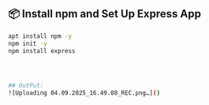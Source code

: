 ## 📦 Install npm and Set Up Express App
```bash
apt install npm -y
npm init -y
npm install express




## OutPut:
![Uploading 04.09.2025_16.49.08_REC.png…]()
